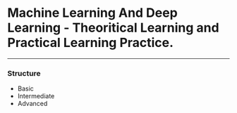 # Machine Learning And Deep Learning - Theoritical Learning and Practical Learning Practice.
******
### Structure
<ul>
	<li>Basic</li>
	<li>Intermediate</li>
	<li>Advanced</li>
</ul>

